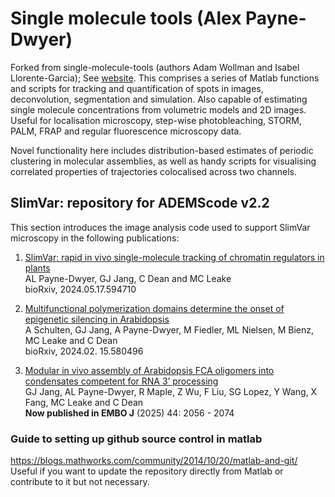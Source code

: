 # Single molecule tools (Alex Payne-Dwyer)

Forked from single-molecule-tools (authors Adam Wollman and Isabel Llorente-Garcia); See [website](https://awollman.github.io/single-molecule-tools/).  This comprises a series of Matlab functions and scripts for tracking and quantification of spots in images, deconvolution, segmentation and simulation. Also capable of estimating single molecule concentrations from volumetric models and 2D images.  Useful for localisation microscopy, step-wise photobleaching, STORM, PALM, FRAP and regular fluorescence microscopy data.  

Novel functionality here includes distribution-based estimates of periodic clustering in molecular assemblies, as well as handy scripts for visualising correlated properties of trajectories colocalised across two channels.

## SlimVar: repository for ADEMScode v2.2

This section introduces the image analysis code used to support SlimVar microscopy in the following publications:

1. [SlimVar: rapid in vivo single-molecule tracking of chromatin regulators in plants](https://www.biorxiv.org/content/10.1101/2024.05.17.594710.abstract)  
AL Payne-Dwyer, GJ Jang, C Dean and MC Leake  
bioRxiv, 2024.05.17.594710

2. [Multifunctional polymerization domains determine the onset of epigenetic silencing in Arabidopsis](https://www.biorxiv.org/content/10.1101/2024.02.15.580496.abstract)  
A Schulten, GJ Jang, A Payne-Dwyer, M Fiedler, ML Nielsen, M Bienz, MC Leake and C Dean  
bioRxiv, 2024.02. 15.580496

3. [Modular in vivo assembly of Arabidopsis FCA oligomers into condensates competent for RNA 3’ processing](https://doi.org/10.1038/s44318-025-00394-4)  
GJ Jang, AL Payne-Dwyer, R Maple, Z Wu, F Liu, SG Lopez, Y Wang, X Fang, MC Leake and C Dean  
**Now published in EMBO J** (2025) 44: 2056 - 2074  

### Guide to setting up github source control in matlab

https://blogs.mathworks.com/community/2014/10/20/matlab-and-git/
Useful if you want to update the repository directly from Matlab or contribute to it but not necessary.
